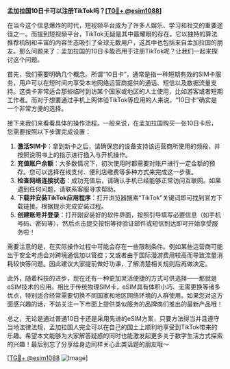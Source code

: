 **孟加拉国10日卡可以注册TikTok吗？[[TG💪+ @esim1088](https://t.me/s/esim1088)]**

在当今这个信息爆炸的时代，短视频平台成为了许多人娱乐、学习和社交的重要途径之一。而提到短视频平台，TikTok无疑是其中最耀眼的存在。它以独特的算法推荐机制和丰富的内容生态吸引了全球无数用户，这其中也包括来自孟加拉国的朋友。那么问题来了：孟加拉国的10日卡能否用于注册TikTok呢？让我们一起来探讨这个问题。

首先，我们需要明确几个概念。所谓“10日卡”，通常是指一种短期有效的SIM卡服务，用户可以在短时间内享受本地网络运营商提供的通话、短信以及数据流量支持。这类卡非常适合那些临时到访某个国家或地区的人士使用，比如游客或者短期工作者。而对于想要通过手机上网体验TikTok等应用的人来说，“10日卡”确实是一个非常方便的选择。

接下来我们来看看具体的操作流程。一般来说，在孟加拉国购买一张10日卡后，您需要按照以下步骤完成设置：

1. **激活SIM卡**：拿到新卡之后，请确保您的设备支持该运营商所使用的频段，并按照说明书上的指示进行插入与开机操作。
2. **充值账户余额**：大多数情况下，初次使用时都需要对账户进行一定金额的预存。您可以选择在线支付、便利店缴费等多种方式来完成这一步骤。
3. **检查网络连接状态**：成功充值后，请确认手机已经能够正常访问互联网。如果遇到任何问题，请联系客服寻求帮助。
4. **下载并安装TikTok应用程序**：打开浏览器搜索“TikTok”关键词即可找到官方下载链接。根据提示完成安装过程。
5. **创建账号并登录**：打开刚安装好的软件界面，按照引导填写必要信息（如手机号码、密码等），然后点击提交按钮等待验证邮件或短信到达即可开始享受服务啦！

需要注意的是，在实际操作过程中可能会存在一些限制条件。例如某些运营商可能出于安全考虑会对跨境通信加以管控；又或者由于国际漫游费用较高而导致流量消耗较快等问题。因此建议大家提前做好功课，了解清楚相关规则后再做决定。

此外，随着科技的进步，现在还有一种更加灵活便捷的方式可供选择——那就是eSIM技术的应用。相比于传统物理SIM卡，eSIM具有体积小巧、无需更换等诸多优点，特别适合经常需要切换不同国家和地区网络环境的人群使用。如果您对这方面感兴趣的话，不妨关注一下市面上提供类似服务的品牌商们推出的最新产品哦！

总之，无论是通过普通10日卡还是采用先进的eSIM方案，只要方法得当并且遵守当地法律法规，孟加拉国人完全可以在自己的国土上顺利地享受到TikTok带来的乐趣。希望本文能够为大家解答疑惑的同时也能激发起更多关于数字生活方式探索的兴趣！最后别忘了分享给身边同样关心此类话题的朋友哦～

[[TG💪+ @esim1088](https://t.me/s/esim1088) ![Image](https://i.postimg.cc/4NQfJmqS/Snipaste-2025-05-13-00-14-12.png)]